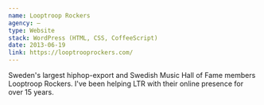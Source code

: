 ```yaml
---
name: Looptroop Rockers
agency: —
type: Website
stack: WordPress (HTML, CSS, CoffeeScript)
date: 2013-06-19
link: https://looptrooprockers.com/
---
```


Sweden's largest hiphop-export and Swedish Music Hall of Fame members Looptroop Rockers. I've been helping LTR with their online presence for over 15 years.
